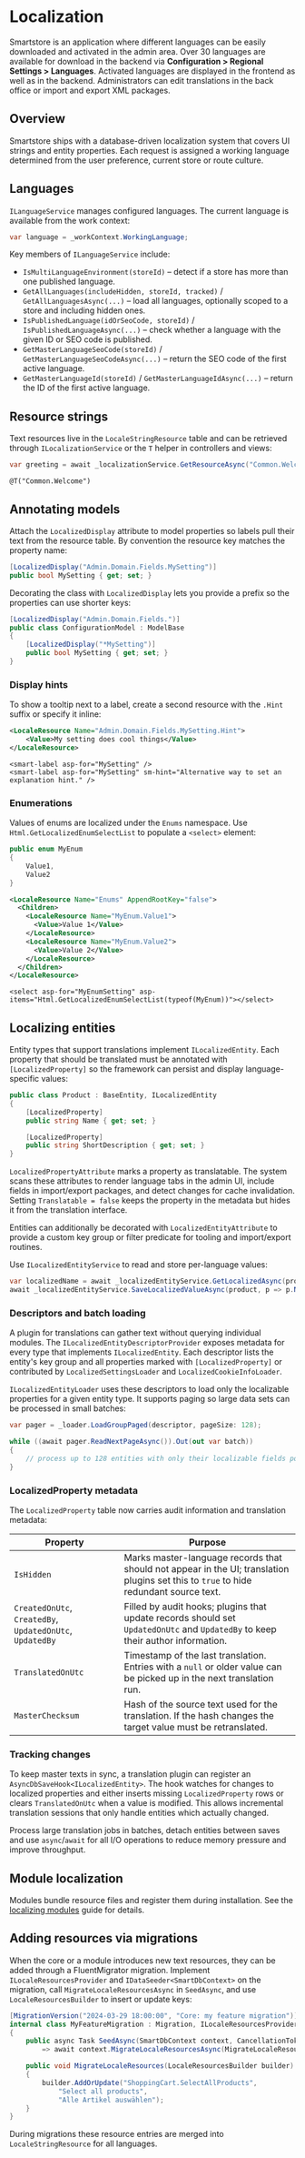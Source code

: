# Localization

Smartstore is an application where different languages can be easily downloaded and activated in the admin area. Over 30 languages are available for download in the backend via **Configuration > Regional Settings > Languages**. Activated languages are displayed in the frontend as well as in the backend.
Administrators can edit translations in the back office or import and export XML packages.

## Overview
Smartstore ships with a database-driven localization system that covers UI strings and entity properties. Each request is assigned a working language determined from the user preference, current store or route culture.

## Languages
`ILanguageService` manages configured languages. The current language is available from the work context:

```csharp
var language = _workContext.WorkingLanguage;
```

Key members of `ILanguageService` include:

- `IsMultiLanguageEnvironment(storeId)` – detect if a store has more than one published language.
- `GetAllLanguages(includeHidden, storeId, tracked)` / `GetAllLanguagesAsync(...)` – load all languages, optionally scoped to a store and including hidden ones.
- `IsPublishedLanguage(idOrSeoCode, storeId)` / `IsPublishedLanguageAsync(...)` – check whether a language with the given ID or SEO code is published.
- `GetMasterLanguageSeoCode(storeId)` / `GetMasterLanguageSeoCodeAsync(...)` – return the SEO code of the first active language.
- `GetMasterLanguageId(storeId)` / `GetMasterLanguageIdAsync(...)` – return the ID of the first active language.

## Resource strings
Text resources live in the `LocaleStringResource` table and can be retrieved through `ILocalizationService` or the `T` helper in controllers and views:

```csharp
var greeting = await _localizationService.GetResourceAsync("Common.Welcome");
```

```razor
@T("Common.Welcome")
```

## Annotating models
Attach the `LocalizedDisplay` attribute to model properties so labels pull their text from the resource table. By convention the resource key matches the property name:

```csharp
[LocalizedDisplay("Admin.Domain.Fields.MySetting")]
public bool MySetting { get; set; }
```

Decorating the class with `LocalizedDisplay` lets you provide a prefix so the properties can use shorter keys:

```csharp
[LocalizedDisplay("Admin.Domain.Fields.")]
public class ConfigurationModel : ModelBase
{
    [LocalizedDisplay("*MySetting")]
    public bool MySetting { get; set; }
}
```

### Display hints
To show a tooltip next to a label, create a second resource with the `.Hint` suffix or specify it inline:

```xml
<LocaleResource Name="Admin.Domain.Fields.MySetting.Hint">
    <Value>My setting does cool things</Value>
</LocaleResource>
```

```cshtml
<smart-label asp-for="MySetting" />
<smart-label asp-for="MySetting" sm-hint="Alternative way to set an explanation hint." />
```

### Enumerations
Values of enums are localized under the `Enums` namespace. Use `Html.GetLocalizedEnumSelectList` to populate a `<select>` element:

```csharp
public enum MyEnum
{
    Value1,
    Value2
}
```

```xml
<LocaleResource Name="Enums" AppendRootKey="false">
  <Children>
    <LocaleResource Name="MyEnum.Value1">
      <Value>Value 1</Value>
    </LocaleResource>
    <LocaleResource Name="MyEnum.Value2">
      <Value>Value 2</Value>
    </LocaleResource>
  </Children>
</LocaleResource>
```

```cshtml
<select asp-for="MyEnumSetting" asp-items="Html.GetLocalizedEnumSelectList(typeof(MyEnum))"></select>
```

## Localizing entities

Entity types that support translations implement `ILocalizedEntity`. Each property that should be translated must be annotated with `[LocalizedProperty]` so the framework can persist and display language-specific values:

```csharp
public class Product : BaseEntity, ILocalizedEntity
{
    [LocalizedProperty]
    public string Name { get; set; }

    [LocalizedProperty]
    public string ShortDescription { get; set; }
}
```

`LocalizedPropertyAttribute` marks a property as translatable. The system scans these attributes to render language tabs in the admin UI, include fields in import/export packages, and detect changes for cache invalidation. Setting `Translatable = false` keeps the property in the metadata but hides it from the translation interface.

Entities can additionally be decorated with `LocalizedEntityAttribute` to provide a custom key group or filter predicate for tooling and import/export routines.

Use `ILocalizedEntityService` to read and store per-language values:

```csharp
var localizedName = await _localizedEntityService.GetLocalizedAsync(product, p => p.Name, language.Id);
await _localizedEntityService.SaveLocalizedValueAsync(product, p => p.Name, "Localized name", language.Id);
```

### Descriptors and batch loading

A plugin for translations can gather text without querying individual modules. The
`ILocalizedEntityDescriptorProvider` exposes metadata for every type that implements
`ILocalizedEntity`. Each descriptor lists the entity's key group and all properties
marked with `[LocalizedProperty]` or contributed by `LocalizedSettingsLoader` and
`LocalizedCookieInfoLoader`.

`ILocalizedEntityLoader` uses these descriptors to load only the localizable properties
for a given entity type. It supports paging so large data sets can be processed in
small batches:

```csharp
var pager = _loader.LoadGroupPaged(descriptor, pageSize: 128);

while ((await pager.ReadNextPageAsync()).Out(out var batch))
{
    // process up to 128 entities with only their localizable fields populated
}
```

### LocalizedProperty metadata

The `LocalizedProperty` table now carries audit information and translation metadata:

| Property | Purpose |
| --- | --- |
| `IsHidden` | Marks master-language records that should not appear in the UI; translation plugins set this to `true` to hide redundant source text. |
| `CreatedOnUtc`, `CreatedBy`, `UpdatedOnUtc`, `UpdatedBy` | Filled by audit hooks; plugins that update records should set `UpdatedOnUtc` and `UpdatedBy` to keep their author information. |
| `TranslatedOnUtc` | Timestamp of the last translation. Entries with a `null` or older value can be picked up in the next translation run. |
| `MasterChecksum` | Hash of the source text used for the translation. If the hash changes the target value must be retranslated. |

### Tracking changes

To keep master texts in sync, a translation plugin can register an `AsyncDbSaveHook<ILocalizedEntity>`.
The hook watches for changes to localized properties and either inserts missing
`LocalizedProperty` rows or clears `TranslatedOnUtc` when a value is modified. This
allows incremental translation sessions that only handle entities which actually changed.

Process large translation jobs in batches, detach entities between saves and use
`async`/`await` for all I/O operations to reduce memory pressure and improve throughput.

## Module localization
Modules bundle resource files and register them during installation. See the [localizing modules](../../compose/modules/localizing-modules.md) guide for details.

## Adding resources via migrations
When the core or a module introduces new text resources, they can be added through a FluentMigrator migration. Implement `ILocaleResourcesProvider` and `IDataSeeder<SmartDbContext>` on the migration, call `MigrateLocaleResourcesAsync` in `SeedAsync`, and use `LocaleResourcesBuilder` to insert or update keys:

```csharp
[MigrationVersion("2024-03-29 18:00:00", "Core: my feature migration")]
internal class MyFeatureMigration : Migration, ILocaleResourcesProvider, IDataSeeder<SmartDbContext>
{
    public async Task SeedAsync(SmartDbContext context, CancellationToken ct = default)
        => await context.MigrateLocaleResourcesAsync(MigrateLocaleResources);

    public void MigrateLocaleResources(LocaleResourcesBuilder builder)
    {
        builder.AddOrUpdate("ShoppingCart.SelectAllProducts",
            "Select all products",
            "Alle Artikel auswählen");
    }
}
```

During migrations these resource entries are merged into `LocaleStringResource` for all languages. 